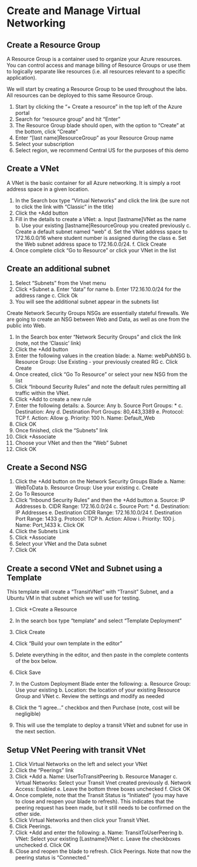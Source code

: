 # Create and Manage Virtual Networking

## Create a Resource Group
A Resource Group is a container used to organize your Azure resources. You can control access and manage billing of Resource Groups or use them to logically separate like resources (i.e. all resources relevant to a specific application).

We will start by creating a Resource Group to be used throughout the labs. All resources can be deployed to this same Resource Group.

1. Start by clicking the “+ Create a resource” in the top left of the Azure portal
2. Search for “resource group” and hit “Enter”
3. The Resource Group blade should open, with the option to “Create” at the bottom, click “Create”
4. Enter “[last name]ResourceGroup” as your Resource Group name
5. Select your subscription
6. Select region, we recommend Central US for the purposes of this demo

## Create a VNet
A VNet is the basic container for all Azure networking. It is simply a root address space in a given location.

1. In the Search box type “Virtual Networks” and click the link (be sure not to click the link with “Classic” in the title)
2. Click the +Add button
3. Fill in the details to create a VNet:
    a. Input [lastname]VNet as the name
    b. Use your existing [lastname]ResourceGroup you created previously
    c. Create a default subnet named “web”
    d. Set the VNet address space to 172.16.0.0/16 where student number is assigned during the class
    e. Set the Web subnet address space to 172.16.0.0/24.
    f. Click Create
4. Once complete click “Go to Resource” or click your VNet in the list



## Create an additional subnet
1. Select “Subnets” from the Vnet menu
2. Click +Subnet
    a. Enter “data” for name
    b. Enter 172.16.10.0/24 for the address range
    c. Click Ok
3. You will see the additional subnet appear in the subnets list

Create Network Security Groups
NSGs are essentially stateful firewalls. We are going to create an NSG between Web and Data, as well as one from the public into Web.

1. In the Search box enter “Network Security Groups” and click the link (note, not the ‘Classic’ link)
2. Click the +Add button
3. Enter the following values in the creation blade:
    a. Name: webPubNSG
    b. Resource Group: Use Existing - your previously created RG
    c. Click Create
4. Once created, click “Go To Resource” or select your new NSG from the list
5. Click “Inbound Security Rules” and note the default rules permitting all traffic within the VNet.
6. Click +Add to create a new rule
7. Enter the following details:
    a. Source: Any
    b. Source Port Groups: *
    c. Destination: Any
    d. Destination Port Groups: 80,443,3389
    e. Protocol: TCP
    f. Action: Allow
    g. Priority: 100
    h. Name: Default_Web
8. Click OK
9. Once finished, click the “Subnets” link
10. Click +Associate
11. Choose your VNet and then the “Web” Subnet
12. Click OK

## Create a Second NSG
1. Click the +Add button on the Network Security Groups Blade
    a. Name: WebToData
    b. Resource Group: Use your existing
    c. Create
2. Go To Resource
3. Click “Inbound Security Rules” and then the +Add button
    a. Source: IP Addresses
    b. CIDR Range: 172.16.0.0/24
    c. Source Port: *
    d. Destination: IP Addresses
    e. Destination CIDR Range: 172.16.10.0/24
    f. Destination Port Range: 1433
    g. Protocol: TCP
    h. Action: Allow
    i. Priority: 100
    j. Name: Port_1433
    k. Click OK
4. Click the Subnets Link
5. Click +Associate
6. Select your VNet and the Data subnet
7. Click OK

## Create a second VNet and Subnet using a Template
This template will create a “TransitVNet” with “Transit” Subnet, and a Ubuntu VM in that subnet which we will use for testing.
1. Click +Create a Resource
2. In the search box type “template” and select “Template Deployment”
3. Click Create
4. Click “Build your own template in the editor”
5. Delete everything in the editor, and then paste in the complete contents of the box below.



6. Click Save
7. In the Custom Deployment Blade enter the following:
    a. Resource Group: Use your existing
    b. Location: the location of your existing Resource Group and VNet
    c. Review the settings and modify as needed
8. Click the “I agree…” checkbox and then Purchase (note, cost will be negligible)
9. This will use the template to deploy a transit VNet and subnet for use in the next section.

## Setup VNet Peering with transit VNet
1. Click Virtual Networks on the left and select your VNet
2. Click the “Peerings” link
3. Click +Add
    a. Name: UserToTransitPeering
    b. Resource Manager
    c. Virtual Networks: Select your Transit Vnet created previously
    d. Network Access: Enabled
    e. Leave the bottom three boxes unchecked
    f. Click OK
4. Once complete, note that the Transit Status is “Initiated” (you may have to close and reopen your blade to refresh). This indicates that the peering request has been made, but it still needs to be confirmed on the other side.
5. Click Virtual Networks and then click your Transit VNet.
6. Click Peerings.
7. Click +Add and enter the following:
    a. Name: TransitToUserPeering
    b. VNet: Select your existing [Lastname]VNet 
    c. Leave the checkboxes unchecked
    d. Click OK
8. Close and reopen the blade to refresh. Click Peerings. Note that now the peering status is “Connected.”

